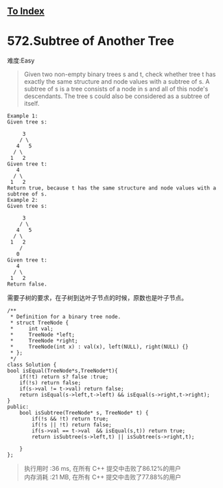 [To Index](/index.md)
---
# 572.Subtree of Another Tree
难度:Easy
> Given two non-empty binary trees s and t, check whether tree t has exactly the same structure and node values with a subtree of s. A subtree of s is a tree consists of a node in s and all of this node's descendants. The tree s could also be considered as a subtree of itself.

```
Example 1:
Given tree s:

     3
    / \
   4   5
  / \
 1   2
Given tree t:
   4 
  / \
 1   2
Return true, because t has the same structure and node values with a subtree of s.
Example 2:
Given tree s:

     3
    / \
   4   5
  / \
 1   2
    /
   0
Given tree t:
   4
  / \
 1   2
Return false.
```
需要子树的要求，在子树到达叶子节点的时候，原数也是叶子节点。   

```
/**
 * Definition for a binary tree node.
 * struct TreeNode {
 *     int val;
 *     TreeNode *left;
 *     TreeNode *right;
 *     TreeNode(int x) : val(x), left(NULL), right(NULL) {}
 * };
 */
class Solution {
bool isEqual(TreeNode*s,TreeNode*t){
    if(!t) return s? false :true;
    if(!s) return false;
    if(s->val != t->val) return false;
    return isEqual(s->left,t->left) && isEqual(s->right,t->right);
}
public:
    bool isSubtree(TreeNode* s, TreeNode* t) {
        if(!s && !t) return true;
        if(!s || !t) return false;
        if(s->val == t->val  && isEqual(s,t)) return true;
        return isSubtree(s->left,t) || isSubtree(s->right,t);
        
    }
};
```
> 执行用时 :36 ms, 在所有 C++ 提交中击败了86.12%的用户   
内存消耗 :21 MB, 在所有 C++ 提交中击败了77.88%的用户
